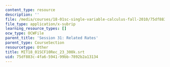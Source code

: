 ```yaml
---
content_type: resource
description: ''
file: /media/courses/18-01sc-single-variable-calculus-fall-2010/75df883c4fa6594199bb7892b2a13134_MIT18_01SCF10Rec_23_300k.vtt
file_type: application/x-subrip
learning_resource_types: []
ocw_type: OCWFile
parent_title: 'Session 31: Related Rates'
parent_type: CourseSection
resourcetype: Other
title: MIT18_01SCF10Rec_23_300k.srt
uid: 75df883c-4fa6-5941-99bb-7892b2a13134
---
```

